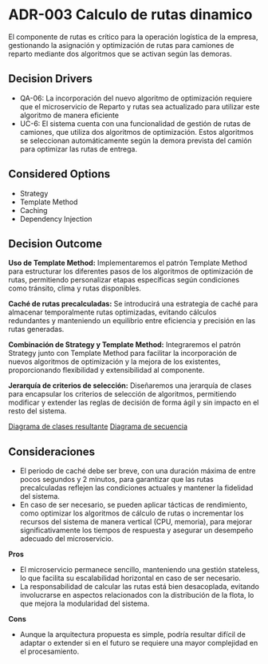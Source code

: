 # ADR-003 Calculo de rutas dinamico

El componente de rutas es crítico para la operación logística de la empresa, gestionando la asignación y optimización de rutas para camiones de reparto mediante dos algoritmos que se activan según las demoras.

## Decision Drivers

- QA-06: La incorporación del nuevo algoritmo de optimización requiere que el microservicio de Reparto y rutas sea actualizado para utilizar este algoritmo de manera eficiente
- UC-6: El sistema cuenta con una funcionalidad de gestión de rutas de camiones, que utiliza dos algoritmos de optimización. Estos algoritmos se seleccionan automáticamente según la demora prevista del camión para optimizar las rutas de entrega.



## Considered Options

- Strategy
- Template Method
- Caching
- Dependency Injection


## Decision Outcome

**Uso de Template Method:** Implementaremos el patrón Template Method para estructurar los diferentes pasos de los algoritmos de optimización de rutas, permitiendo personalizar etapas específicas según condiciones como tránsito, clima y rutas disponibles.

**Caché de rutas precalculadas:** Se introducirá una estrategia de caché para almacenar temporalmente rutas optimizadas, evitando cálculos redundantes y manteniendo un equilibrio entre eficiencia y precisión en las rutas generadas.

**Combinación de Strategy y Template Method:** Integraremos el patrón Strategy junto con Template Method para facilitar la incorporación de nuevos algoritmos de optimización y la mejora de los existentes, proporcionando flexibilidad y extensibilidad al componente.

**Jerarquía de criterios de selección:** Diseñaremos una jerarquía de clases para encapsular los criterios de selección de algoritmos, permitiendo modificar y extender las reglas de decisión de forma ágil y sin impacto en el resto del sistema.

[Diagrama de clases resultante](./imagenes/ADR-003-diagrama-de-clases.md)
[Diagrama de secuencia](./imagenes/ADR-003-diagrama-de-secuencia.md)


##  Consideraciones
- El periodo de caché debe ser breve, con una duración máxima de entre pocos segundos y 2 minutos, para garantizar que las rutas precalculadas reflejen las condiciones actuales y mantener la fidelidad del sistema.
- En caso de ser necesario, se pueden aplicar tácticas de rendimiento, como optimizar los algoritmos de cálculo de rutas o incrementar los recursos del sistema de manera vertical (CPU, memoria), para mejorar significativamente los tiempos de respuesta y asegurar un desempeño adecuado del microservicio.









**Pros**
- El microservicio permanece sencillo, manteniendo una gestión stateless, lo que facilita su escalabilidad horizontal en caso de ser necesario.
- La responsabilidad de calcular las rutas está bien desacoplada, evitando involucrarse en aspectos relacionados con la distribución de la flota, lo que mejora la modularidad del sistema.

**Cons**
- Aunque la arquitectura propuesta es simple, podría resultar difícil de adaptar o extender si en el futuro se requiere una mayor complejidad en el procesamiento.





